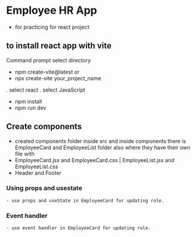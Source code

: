 # Employee HR App
- for practicing for react project
  
## to install react app with vite
Command prompt select directory
- npm create-vite@latest
or
- npx create-vite your_project_name

. select react
. select JavaScript

- npm install
- npm run dev
  
## Create components
- created components folder inside src and inside components there is EmployeeCard and EmployeeList folder also where they have their own file with 
- EmployeeCard.jsx and EmployeeCard.css | EmployeeList.jsx and EmployeeList.css
- Header and Footer

### Using props and usestate
    - use props and useState in EmployeeCard for updating role.
 
### Event handler
    - use event handler in EmployeeCard for updating role. 
  